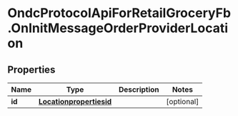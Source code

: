 # OndcProtocolApiForRetailGroceryFb.OnInitMessageOrderProviderLocation

## Properties
Name | Type | Description | Notes
------------ | ------------- | ------------- | -------------
**id** | [**Locationpropertiesid**](Locationpropertiesid.md) |  | [optional] 
